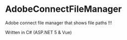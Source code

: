 # AdobeConnectFileManager
Adobe connect file manager that shows file paths !!! 

Written in C# (ASP.NET 5 & Vue)
